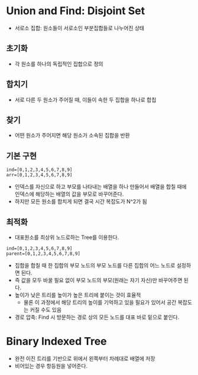 # Union and Find: Disjoint Set
- 서로소 집합: 원소들이 서로소인 부분집합들로 나누어진 상태

## 초기화
- 각 원소를 하나의 독립적인 집합으로 정의
## 합치기
- 서로 다른 두 원소가 주어질 때, 이들이 속한 두 집합을 하나로 합칩
## 찾기
- 어떤 원소가 주어지면 해당 원소가 소속된 집합을 반환


## 기본 구현
```
ind=[0,1,2,3,4,5,6,7,8,9]
arr=[0,1,2,3,4,5,6,7,8,9]
```
- 인덱스를 자신으로 하고 부모를 나타내는 배열을 하나 만들어서 배열을 합칠 때에 인덱스에 해당하는 배열의 값을 부모로 바꾸어준다.
- 하지만 모든 원소를 합치게 되면 결국 시간 복잡도가 N^2가 됨

## 최적화
- 대표원소를 최상위 노드로하는 Tree를 이용한다.
```
ind=[0,1,2,3,4,5,6,7,8,9]
parent=[0,1,2,3,4,5,6,7,8,9]
```
- 집합을 합칠 때 한 집합의 부모 노드의 부모 노드를 다른 집합의 어느 노드로 설정하면 된다.
- 즉 값을 모두 바꿀 필요 없이 부모 노드의 부모(원래는 자기 자신)만 바꾸어주면 된다.
- 높이가 낮은 트리를 높이가 높은 트리에 붙이는 것이 효율적
  - 물론 이 과정에서 해당 트리의 높이를 기억하고 있을 필요가 있어서 공간 복잡도는 커질 수도 있음
- 경로 압축: Find 시 방문하는 경로 상의 모든 노드를 대표 바로 밑으로 붙인다.



# Binary Indexed Tree
- 완전 이진 트리를 기반으로 위에서 왼쪽부터 차례대로 배열에 저장
- 비어있는 경우 항등원을 넣어준다.